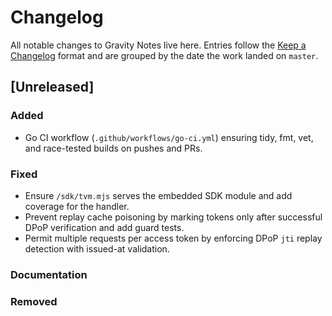 # Changelog

All notable changes to Gravity Notes live here. Entries follow the [Keep a Changelog](https://keepachangelog.com/) format
and are grouped by the date the work landed on `master`.

## [Unreleased]

### Added

- Go CI workflow (`.github/workflows/go-ci.yml`) ensuring tidy, fmt, vet, and race-tested builds on pushes and PRs.

### Fixed

- Ensure `/sdk/tvm.mjs` serves the embedded SDK module and add coverage for the handler.
- Prevent replay cache poisoning by marking tokens only after successful DPoP verification and add guard tests.
- Permit multiple requests per access token by enforcing DPoP `jti` replay detection with issued-at validation.

### Documentation


### Removed
